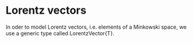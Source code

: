 # Lorentz vectors

In oder to model Lorentz vectors, i.e. elements of a Minkowski space, we use a generic type called LorentzVector{T}.
